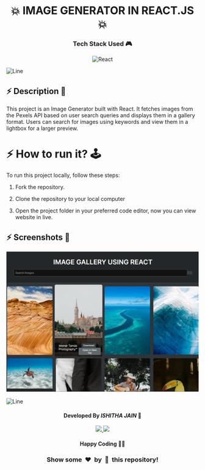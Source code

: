 <h1 align='center'><b>💥 IMAGE GENERATOR IN REACT.JS 💥</b></h1>

<!-- -------------------------------------------------------------------------------------------------------------- -->

<h3 align='center'>Tech Stack Used 🎮</h3>
<!-- Remove comment using 'ctrl+z' or 'command+z' to enlist all the technologies used to create this project -->

<div align='center'>

  ![React](https://img.shields.io/badge/react-%2320232a.svg?style=for-the-badge&logo=react&logoColor=%2361DAFB)

</div>

![Line](https://github.com/Avdhesh-Varshney/WebMasterLog/assets/114330097/4b78510f-a941-45f8-a9d5-80ed0705e847)

<!-- -------------------------------------------------------------------------------------------------------------- -->

## :zap: Description 📃

This project is an Image Generator built with React. It fetches images from the Pexels API based on user search queries and displays them in a gallery format. Users can search for images using keywords and view them in a lightbox for a larger preview.

<!-- -------------------------------------------------------------------------------------------------------------- -->

# :zap: How to run it? 🕹️

<!-- Add steps how to run this project -->

To run this project locally, follow these steps:

1. Fork the repository.

2. Clone the repository to your local computer

3. Open the project folder in your preferred code editor, now you can view website in live.



<!-- -------------------------------------------------------------------------------------------------------------- -->

## :zap: Screenshots 📸
<!-- add the screenshot of the project (Mandatory) -->

![img](./screenshot.webp)



![Line](https://github.com/Avdhesh-Varshney/WebMasterLog/assets/114330097/4b78510f-a941-45f8-a9d5-80ed0705e847)

<!-- -------------------------------------------------------------------------------------------------------------- -->

<h4 align='center'>Developed By <b><i>ISHITHA JAIN</i></b> 👦</h4>
<p align='center'>
  <a href='https://www.linkedin.com/in/ishitha-chaudhary/'>
    <img src='https://img.shields.io/badge/linkedin-%230077B5.svg?style=for-the-badge&logo=linkedin&logoColor=white' />
  </a>
  <a href='https://github.com/codercake'>
    <img src='https://img.shields.io/badge/github-%23121011.svg?style=for-the-badge&logo=github&logoColor=white' />
  </a>
</p>

<h4 align='center'>Happy Coding 🧑‍💻</h4>

<h3 align="center">Show some &nbsp;❤️&nbsp; by &nbsp;🌟&nbsp; this repository!</h3>
